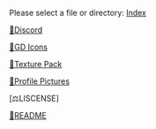Please select a file or directory:
[Index](https://reper2.github.io/index)

[📁Discord](https://reper2.github.io/Downloadable-Files/md/Discord/discord)

[📁GD Icons](https://reper2.github.io/Downloadable-Files/md/GD%20Icons/gd-icons)

[📁Texture Pack](https://reper2.github.io/Downloadable-Files/md/Texture%20Pack/texture-pack)

[📁Profile Pictures](https://reper2.github.io/Downloadable-Files/md/Profile%20Pictures/pfp)

[⚖LISCENSE]

[📄README](https://reper2.github.io/Downloadable-Files/README)
